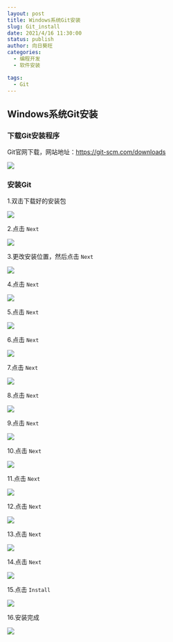 ```yaml
---
layout: post
title: Windows系统Git安装
slug: Git_install
date: 2021/4/16 11:30:00
status: publish
author: 向日葵旺
categories: 
  - 编程开发
  - 软件安装

tags: 
  - Git
---
```

## Windows系统Git安装

### 下载Git安装程序

Git官网下载，网站地址：https://git-scm.com/downloads

![](https://gallery.dachunwang.top/img/20210307141757.png)

### 安装Git

1.双击下载好的安装包

![](https://gallery.dachunwang.top/img/20210307142123.png)

2.点击 `Next`

![](https://gallery.dachunwang.top/img/20210307142216.png)

3.更改安装位置，然后点击 `Next`

![](https://gallery.dachunwang.top/img/20210307142358.png)

4.点击 `Next`

![](https://gallery.dachunwang.top/img/20210307142459.png)

5.点击 `Next`

![](https://gallery.dachunwang.top/img/20210307142548.png)

6.点击 `Next`

![](https://gallery.dachunwang.top/img/20210307142617.png)

7.点击 `Next`

![](https://gallery.dachunwang.top/img/20210307142648.png)

8.点击 `Next`

![](https://gallery.dachunwang.top/img/20210307142718.png)

9.点击 `Next`

![](https://gallery.dachunwang.top/img/20210307142746.png)

10.点击 `Next`

![](https://gallery.dachunwang.top/img/20210307142819.png)

11.点击 `Next`

![](https://gallery.dachunwang.top/img/20210307142847.png)

12.点击 `Next`

![](https://gallery.dachunwang.top/img/20210307142920.png)

13.点击 `Next`

![](https://gallery.dachunwang.top/img/20210307142947.png)

14.点击 `Next`

![](https://gallery.dachunwang.top/img/20210307143022.png)

15.点击 `Install`

![](https://gallery.dachunwang.top/img/20210307143044.png)

16.安装完成

![](https://gallery.dachunwang.top/img/20210307143324.png)